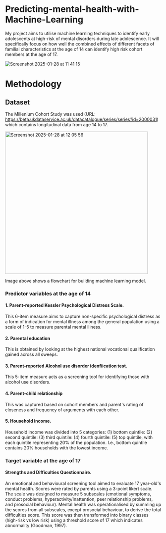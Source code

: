 # Predicting-mental-health-with-Machine-Learning
My project aims to utilise machine learning techniques to identify early adolescents at high-risk of mental disorders during late adolescence. It will specifically focus on how well the combined effects of different facets of familial characteristics at the age of 14 can identify high risk cohort members at the age of 17.


![Screenshot 2025-01-28 at 11 41 15](https://github.com/user-attachments/assets/9da55b92-5ef3-458c-a87a-347a9f455515)

# Methodology

## Dataset
The Millenium Cohort Study was used (URL: https://beta.ukdataservice.ac.uk/datacatalogue/series/series?id=2000031) which contains longitudinal data from age 14 to 17.

<img width="460" alt="Screenshot 2025-01-28 at 12 05 56" src="https://github.com/user-attachments/assets/e01b961f-6c2f-4b9f-a539-729b18e19b58" />

Image above shows a flowchart for building machine learning model. 

### Predictor variables at the age of 14
#### 1. Parent-reported Kessler Psychological Distress Scale.
This 6-item measure aims to capture non-specific psychological distress as a form of indication for mental illness among the general population using a scale of 1-5 to measure parental mental illness.
#### 2. Parental education
This is obtained by looking at the highest national vocational qualification gained across all sweeps.
#### 3. Parent-reported Alcohol use disorder idenfiication test.
This 5-item measure acts as a screening tool for identifying those with alcohol use disorders.
#### 4. Parent-child relationship
This was captured based on cohort members and parent's rating of closeness and frequency of arguments with each other.
#### 5. Household income.
Household income was divided into 5 categories: (1) bottom quintile: (2) second quintile: (3) third quintile: (4) fourth quintile: (5) top quintile, with each quintile representing 20% of the population. I.e., bottom quintile contains 20% households with the lowest income.

### Target variable at the age of 17
#### Strengths and Difficulties Questionnaire. 
An emotional and behavioural screening tool aimed to evaluate 17 year-old's mental health. Scores were rated by parents using a 3-point likert scale. The scale was designed to measure 5 subscales (emotional symptoms, conduct problems, hyperactivity/Inattention, peer relationship problems, and prosocial behaviour). Mental health was operationalised by summing up the scores from all subscales, except prosocial behaviour, to derive the total difficulties score. This score was then transformed into binary classes (high-risk vs low risk) using a threshold score of 17 which indicates abnormality (Goodman, 1997).













